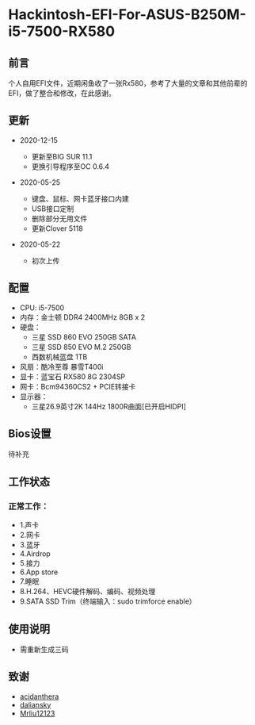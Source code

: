 # Hackintosh-EFI-For-ASUS-B250M-i5-7500-RX580

## 前言

个人自用EFI文件，近期闲鱼收了一张Rx580，参考了大量的文章和其他前辈的EFI，做了整合和修改，在此感谢。

## 更新

- 2020-12-15
 	- 更新至BIG SUR 11.1
 	- 更换引导程序至OC 0.6.4

- 2020-05-25
	- 键盘、鼠标、网卡蓝牙接口内建
	- USB接口定制
	- 删除部分无用文件
	- 更新Clover 5118

- 2020-05-22
    - 初次上传

## 配置

 - CPU: i5-7500
 - 内存：金士顿 DDR4 2400MHz 8GB x 2
 - 硬盘：
      - 三星 SSD 860 EVO 250GB SATA
      - 三星 SSD 850 EVO M.2 250GB 
      - 西数机械蓝盘 1TB 
 - 风扇：酷冷至尊 暴雪T400i 
 - 显卡：蓝宝石 RX580 8G 2304SP
 - 网卡：Bcm94360CS2 + PCIE转接卡
 - 显示器：
    - 三星26.9英寸2K 144Hz 1800R曲面[已开启HIDPI]

## Bios设置

待补充


## 工作状态

### 正常工作：

- 1.声卡 
- 2.网卡 
- 3.蓝牙 
- 4.Airdrop  
- 5.接力 
- 6.App store  
- 7.睡眠  
- 8.H.264、HEVC硬件解码、编码、视频处理
- 9.SATA SSD Trim（终端输入：sudo trimforce enable）

## 使用说明

- 需重新生成三码

## 致谢

 - [acidanthera](https://github.com/acidanthera)
 - [daliansky](https://github.com/daliansky/)
 - [Mrliu12123](http://bbs.pcbeta.com/viewthread-1851046-1-1.html)






















